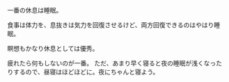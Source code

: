 一番の休息は睡眠。

食事は体力を、息抜きは気力を回復させるけど、両方回復できるのはやはり睡眠。

瞑想もかなり休息としては優秀。

疲れたら何もしないのが一番。
ただ、あまり早く寝ると夜の睡眠が浅くなったりするので、昼寝はほどほどに。夜にちゃんと寝よう。
